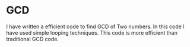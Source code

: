 # GCD
I have written a efficient code to find GCD of Two numbers.
In this code I have used simple looping techniques.
This code is more efficient than traditional GCD code.
